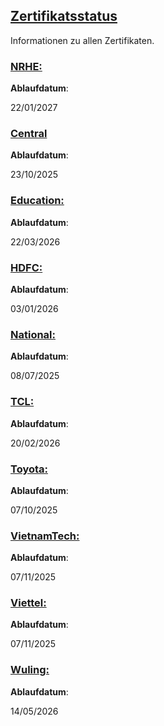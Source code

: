 ## [Zertifikatsstatus](accent://)

Informationen zu allen Zertifikaten.

### [NRHE:](accent://)

**Ablaufdatum**:

22/01/2027

### [Central](accent://)

**Ablaufdatum**:

23/10/2025

### [Education:](accent://)

**Ablaufdatum**:

22/03/2026

### [HDFC:](accent://)

**Ablaufdatum**:

03/01/2026

### [National:](accent://)

**Ablaufdatum**:

08/07/2025

### [TCL:](accent://)

**Ablaufdatum**:

20/02/2026

### [Toyota:](accent://)

**Ablaufdatum**:

07/10/2025

### [VietnamTech:](accent://)

**Ablaufdatum**:

07/11/2025

### [Viettel:](accent://)

**Ablaufdatum**:

07/11/2025

### [Wuling:](accent://)

**Ablaufdatum**:

14/05/2026
